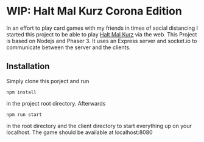 # WIP: Halt Mal Kurz Corona Edition

In an effort to play card games with my friends in times of social distancing I started this project to be able to play [Halt Mal Kurz](http://www.halt-mal-kurz.de/) via the web.
This Project is based on Nodejs and Phaser 3. It uses an Express server and socket.io to communicate between the server and  the clients.

## Installation

Simply clone this porject and run
```
npm install
```
in the project root directory.
Afterwards
```
npm run start
``` 
in the root directory and the client directory to start everything up on your localhost.
The game should be available at localhost:8080
